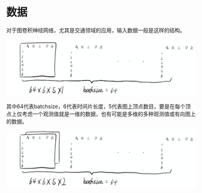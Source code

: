 # 数据

对于图卷积神经网络，尤其是交通领域的应用，输入数据一般是这样的结构。

![](.gitbook/assets/image%20%288%29.png)

其中64代表batchsize，6代表时间片长度，5代表图上顶点数目，要是在每个顶点上仅考虑一个观测值就是一维的数据，也有可能是多维的多种观测值或有向图上的数据。

![](.gitbook/assets/image%20%289%29.png)


